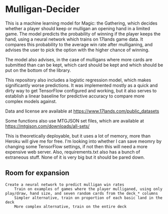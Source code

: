 # Mulligan-Decider

This is a machine learning model for Magic: the Gathering, which decides whether a player should keep or mulligan an opening hand in a limited game. The model predicts the probability of winning if the player keeps the hand, using a neural network which trains on 17lands game data. It compares this probability to the average win rate after mulliganing, and advises the user to pick the option with the higher chance of winning.

The model also advises, in the case of mulligans where more cards are submitted than can be kept, which card should be kept and which should be put on the bottom of the library.

This repository also includes a logistic regression model, which makes significantly worse predictions. It was implemented mostly as a quick and dirty way to get TensorFlow configured and working, but it also serves to establish a linear baseline for predictive accuracy to compare more complex models against.

Data and license are available at https://www.17lands.com/public_datasets

Some functions also use MTGJSON set files, which are available at https://mtgjson.com/downloads/all-sets/

This is theoretically deployable, but it uses a lot of memory, more than Heroku will give me for free. I'm looking into whether I can save meomry by changing some TensorFlow settings, if not then this will need a more expensive web server. Also, requirements.txt also has a bunch of extraneous stuff. None of it is very big but it should be pared down.

## Room for expansion
    Create a neural network to predict mulligan win rates
        Train on examples of games where the player mulliganed, using only play/draw, hand size, and seven random cards from the deck_* columns
        Simpler alternative, train on proportion of each basic land in the deck
        More complex alternative, train on the entire deck
